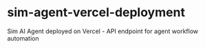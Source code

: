 # sim-agent-vercel-deployment
Sim AI Agent deployed on Vercel - API endpoint for agent workflow automation
